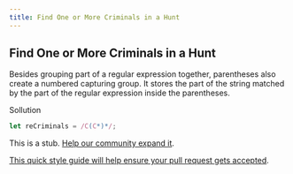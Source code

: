 ```yaml
---
title: Find One or More Criminals in a Hunt
---
```

## Find One or More Criminals in a Hunt
Besides grouping part of a regular expression together, parentheses also create a numbered capturing group. It stores the part of the string matched by the part of the regular expression inside the parentheses.

Sollution 
```javascript
let reCriminals = /C(C*)*/;
```

This is a stub. <a href='https://github.com/freecodecamp/guides/tree/master/src/pages/certifications/javascript-algorithms-and-data-structures/regular-expressions/find-one-or-more-criminals-in-a-hunt/index.md' target='_blank' rel='nofollow'>Help our community expand it</a>.

<a href='https://github.com/freecodecamp/guides/blob/master/README.md' target='_blank' rel='nofollow'>This quick style guide will help ensure your pull request gets accepted</a>.

<!-- The article goes here, in GitHub-flavored Markdown. Feel free to add YouTube videos, images, and CodePen/JSBin embeds  -->
